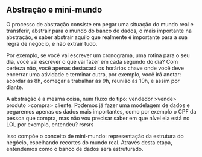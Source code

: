 ## Abstração e mini-mundo
O processo de abstração consiste em pegar uma situação do mundo real e transferir, abstrair para o mundo do banco de dados, o mais importante na abstração, é saber abstrair aquilo que realmente é importante para a sua regra de negócio, e não extrair tudo.

Por exemplo, se você vai escrever um cronograma, uma rotina para o seu dia, você vai escrever o que vai fazer em cada segundo do dia? Com certeza não, você apenas destacará os horários chave onde você deve encerrar uma atividade e terminar outra, por exemplo, você irá anotar: acordar às 8h, começar a trabalhar às 9h, reunião às 10h, e assim por diante.

A abstração é a mesma coisa, num fluxo do tipo: vendedor >vende> produto >compra> cliente. Podemos já fazer uma modelagem de dados e pegaremos apenas os dados mais importantes, como por exemplo o CPF da pessoa que compra, mas não vou precisar saber em que nível ela está no LOL por exemplo, entendeu? rsrsrs

Isso compõe o conceito de mini-mundo: representação da estrutura do negócio, espelhando recortes do mundo real. Através desta etapa, entendemos como o banco de dados será estruturado.